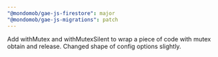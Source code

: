 ```yaml
---
"@mondomob/gae-js-firestore": major
"@mondomob/gae-js-migrations": patch
---
```


Add withMutex and withMutexSilent to wrap a piece of code with mutex obtain and release. Changed shape of config options slightly.
